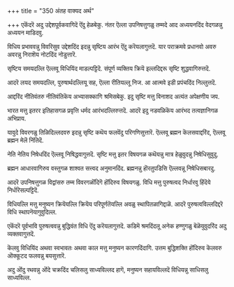 +++
title = "350 अंतह वाक्यद अर्थ"

+++
एकॆंदरॆ अदु उद्देशपूर्वकवागिदॆ ऎंदु हेळबेकु. नंतर ऎल्ला उपनिषत्तुगळु तम्मदे आद अध्ययनदिंद वेदगळन्नु अध्ययन माडिदवु.

विधिय प्रभाववन्नु विवरिसुव उद्देशदिंद इदन्नु सृष्टिय आरंभ ऎंदु करॆयलागुत्तदॆ. यार पराक्रमवे प्रधानवो अवरु अवरन्नु निराशॆय नोटदिंद नोडुत्तारॆ.

सृष्टिय समयदल्लि ऎल्लवू विधियिंद माडल्पट्टिदॆ. संपूर्ण व्यक्तिय क्रियॆ इल्लदिद्दरू सृष्टि शुद्धवागिरुत्तदॆ.

आदरॆ लयद समयदल्लि, पुरुषार्थदल्लियू सह, ऎल्ला रीतियल्लू निज. आ आत्मवे इडी प्रपंचदिंद निल्लुत्तदॆ.

आद्दरिंद नीतिवंतरु नीतिवंतिकॆय अभ्यासक्कागि श्रमिसबेकु. इदु सृष्टि मत्तु विनाशद अत्यंत अपेक्षणीय जप.

भारत मत्तु इतरर इतिहासगळ प्रवृत्ति धर्मद आरंभदल्लिरुत्तदॆ. आदरॆ इदु नडवळिकॆय आरंभद तत्वज्ञानिगळ अभिप्राय.

यावुदे विवरगळु तिळिदिल्लदवरु इदन्नु सृष्टि कथॆय फलवॆंदु परिगणिसुत्तारॆ. ऎल्लवू ब्रह्मन कॆलसवाद्दरिंद, ऎल्लवू ब्रह्मन मेलॆ निंतिदॆ.

नेति नेतिय निषेधदिंद ऎल्लवू निषिद्धवागुत्तदॆ. सृष्टि मत्तु इतर विषयगळ कथॆयन्नु मात्र हेळुवुदन्नु निषेधिसुवुदु.

ब्रह्मन आधारवागिरुव वस्तुगळ शाश्वत सत्त्वद अनुमानदिंद. ब्रह्मनन्नु हॊरतुपडिसि ऎल्लवन्नू निषेधिसबारदु.

आदरॆ उपनिषत्तुगळ विद्वांसरु तम्म विवरगळॊंदिगॆ हॊंदिरुव विषयगळु. विधि मत्तु पुरुषत्वद निर्धारवु हिंदॆये निर्धरिसल्पट्टिदॆ.

विधियल्लि मत्तु मनुष्यन क्रियॆयल्लि क्रियॆय परिपूर्णतॆयल्लि अवळु स्थापितळागिद्दाळॆ. आदरॆ पुरुषत्वविल्लदिद्दरॆ विधि स्थापनॆयागुवुदिल्ल.

एकॆंदरॆ पूर्वभावि पुरुषत्ववन्नु बुद्धिवंत विधि ऎंदु करॆयलागुत्तदॆ. कडिमॆ श्रमदिंदलू अनेक हण्णुगळु बॆळॆयुवुदरिंद अदु व्यक्तवागुत्तदॆ.

कॆलवु विधियिंद अथवा स्वभावतः अथवा काल मत्तु मनुष्यन कारणदिंदागि. उत्तम बुद्धिशक्ति हॊंदिरुव कॆलवरु ऒक्कूटद फलवन्नु बयसुत्तारॆ.

अदु ऒंदु रथवन्नु ऒंदे चक्रदिंद चलिसलु साध्यविल्लद हागॆ, मनुष्यन सहायविल्लदॆ विधियन्नु साधिसलु साध्यविल्ल.

